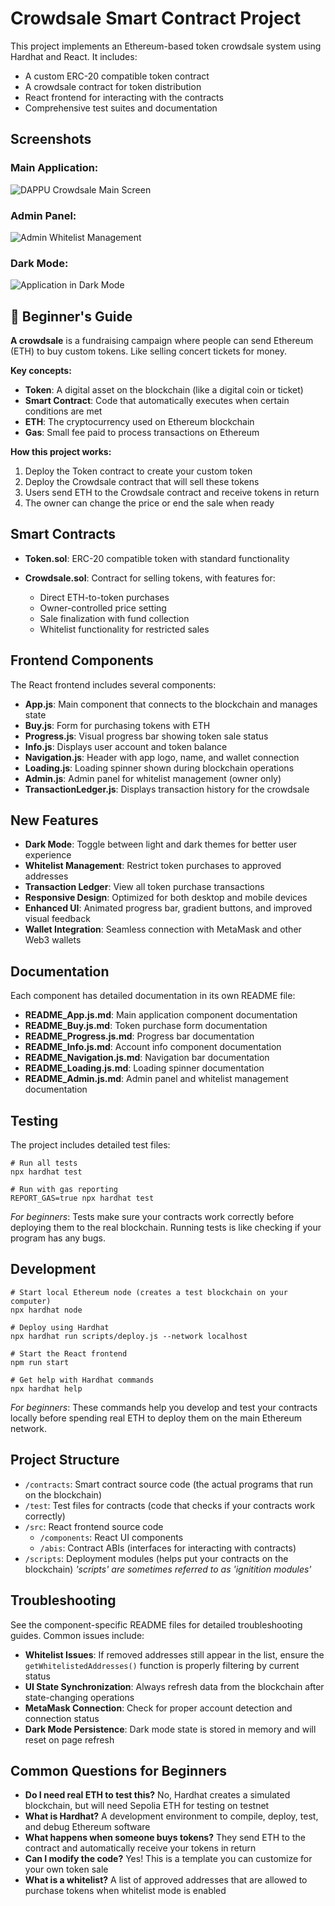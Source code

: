 # Crowdsale Smart Contract Project

This project implements an Ethereum-based token crowdsale system using Hardhat and React. It includes:

- A custom ERC-20 compatible token contract
- A crowdsale contract for token distribution
- React frontend for interacting with the contracts
- Comprehensive test suites and documentation

## Screenshots

### Main Application:
![DAPPU Crowdsale Main Screen](/screenshots/main-screen.png)

### Admin Panel:
![Admin Whitelist Management](/screenshots/admin-panel.png)

### Dark Mode:
![Application in Dark Mode](/screenshots/dark-mode.png)

## 🔰 Beginner's Guide

**A crowdsale** is a fundraising campaign where people can send Ethereum (ETH) to buy custom tokens. Like selling concert tickets for money.

**Key concepts:**
- **Token**: A digital asset on the blockchain (like a digital coin or ticket)
- **Smart Contract**: Code that automatically executes when certain conditions are met
- **ETH**: The cryptocurrency used on Ethereum blockchain
- **Gas**: Small fee paid to process transactions on Ethereum

**How this project works:**
1. Deploy the Token contract to create your custom token
2. Deploy the Crowdsale contract that will sell these tokens
3. Users send ETH to the Crowdsale contract and receive tokens in return
4. The owner can change the price or end the sale when ready

## Smart Contracts

- **Token.sol**: ERC-20 compatible token with standard functionality

- **Crowdsale.sol**: Contract for selling tokens, with features for:
  - Direct ETH-to-token purchases
  - Owner-controlled price setting
  - Sale finalization with fund collection
  - Whitelist functionality for restricted sales

## Frontend Components

The React frontend includes several components:

- **App.js**: Main component that connects to the blockchain and manages state
- **Buy.js**: Form for purchasing tokens with ETH
- **Progress.js**: Visual progress bar showing token sale status
- **Info.js**: Displays user account and token balance
- **Navigation.js**: Header with app logo, name, and wallet connection
- **Loading.js**: Loading spinner shown during blockchain operations
- **Admin.js**: Admin panel for whitelist management (owner only)
- **TransactionLedger.js**: Displays transaction history for the crowdsale

## New Features

- **Dark Mode**: Toggle between light and dark themes for better user experience
- **Whitelist Management**: Restrict token purchases to approved addresses
- **Transaction Ledger**: View all token purchase transactions
- **Responsive Design**: Optimized for both desktop and mobile devices
- **Enhanced UI**: Animated progress bar, gradient buttons, and improved visual feedback
- **Wallet Integration**: Seamless connection with MetaMask and other Web3 wallets

## Documentation

Each component has detailed documentation in its own README file:

- **README_App.js.md**: Main application component documentation
- **README_Buy.js.md**: Token purchase form documentation
- **README_Progress.js.md**: Progress bar documentation
- **README_Info.js.md**: Account info component documentation
- **README_Navigation.js.md**: Navigation bar documentation
- **README_Loading.js.md**: Loading spinner documentation
- **README_Admin.js.md**: Admin panel and whitelist management documentation

## Testing

The project includes detailed test files:

```shell
# Run all tests
npx hardhat test

# Run with gas reporting
REPORT_GAS=true npx hardhat test
```

*For beginners*: Tests make sure your contracts work correctly before deploying them to the real blockchain. Running tests is like checking if your program has any bugs.

## Development

```shell
# Start local Ethereum node (creates a test blockchain on your computer)
npx hardhat node

# Deploy using Hardhat
npx hardhat run scripts/deploy.js --network localhost

# Start the React frontend
npm run start

# Get help with Hardhat commands
npx hardhat help
```

*For beginners*: These commands help you develop and test your contracts locally before spending real ETH to deploy them on the main Ethereum network.

## Project Structure

- `/contracts`: Smart contract source code (the actual programs that run on the blockchain)
- `/test`: Test files for contracts (code that checks if your contracts work correctly)
- `/src`: React frontend source code
  - `/components`: React UI components
  - `/abis`: Contract ABIs (interfaces for interacting with contracts)
- `/scripts`: Deployment modules (helps put your contracts on the blockchain)
<em>'scripts' are sometimes referred to as 'ignitition modules'</em>

## Troubleshooting

See the component-specific README files for detailed troubleshooting guides. Common issues include:

- **Whitelist Issues**: If removed addresses still appear in the list, ensure the `getWhitelistedAddresses()` function is properly filtering by current status
- **UI State Synchronization**: Always refresh data from the blockchain after state-changing operations
- **MetaMask Connection**: Check for proper account detection and connection status
- **Dark Mode Persistence**: Dark mode state is stored in memory and will reset on page refresh

## Common Questions for Beginners

- **Do I need real ETH to test this?** No, Hardhat creates a simulated blockchain, but will need Sepolia ETH for testing on testnet
- **What is Hardhat?** A development environment to compile, deploy, test, and debug Ethereum software
- **What happens when someone buys tokens?** They send ETH to the contract and automatically receive your tokens in return
- **Can I modify the code?** Yes! This is a template you can customize for your own token sale
- **What is a whitelist?** A list of approved addresses that are allowed to purchase tokens when whitelist mode is enabled